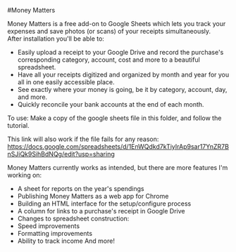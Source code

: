 #Money Matters

Money Matters is a free add-on to Google Sheets which lets you track your expenses and save photos (or scans) of your receipts simultaneously.	
After installation you'll be able to:	
- Easily upload a receipt to your Google Drive and record the purchase's corresponding category, account, cost and more to a beautiful spreadsheet.
- Have all your receipts digitized and organized by month and year for you all in one easily accessible place.
- See exactly where your money is going, be it by category, account, day, and more.
- Quickly reconcile your bank accounts at the end of each month.

To use:
Make a copy of the google sheets file in this folder, and follow the tutorial.

This link will also work if the file fails for any reason:
https://docs.google.com/spreadsheets/d/1EnWQdkd7kTiyIrAp9sar17YnZR7BnSJiQk9SihBdNQg/edit?usp=sharing


Money Matters currently works as intended, but there are more features I'm working on:
-	A sheet for reports on the year's spendings
-	Publishing Money Matters as a web app for Chrome
-	Building an HTML interface for the setup/configure process
-	A column for links to a purchase's receipt in Google Drive
-	Changes to spreadsheet construction:
-	Speed improvements
-	Formatting improvements
-	Ability to track income
	And more!